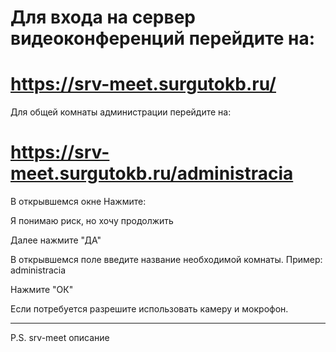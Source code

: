 # Для входа на сервер видеоконференций перейдите на:
# https://srv-meet.surgutokb.ru/

Для общей комнаты администрации перейдите на:
# https://srv-meet.surgutokb.ru/administracia

В открывшемся окне Нажмите:

Я понимаю риск, но хочу продолжить

Далее нажмите "ДА"

В открывшемся поле введите название необходимой комнаты. Пример: administracia

Нажмите "ОК"

Если потребуется разрешите использовать камеру и мокрофон.

***
P.S. srv-meet описание
